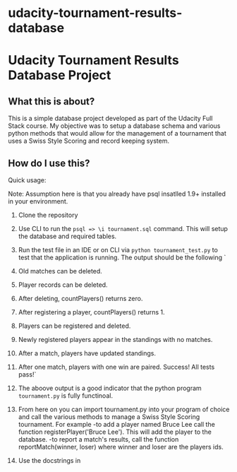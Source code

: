 # udacity-tournament-results-database

# Udacity Tournament Results Database Project

What this is about?
-------------------

This is a simple database project developed as part of the Udacity Full Stack course. My objective was to setup a database schema and various python methods that would allow for the management of a tournament that uses a Swiss Style Scoring and record keeping system.


How do I use this?
------------------

Quick usage:

Note: Assumption here is that you already have psql insatlled 1.9+ installed in your environment.

1. Clone the repository
2. Use CLI to run the `psql => \i tournament.sql` command. This will setup the database and required tables.
3. Run the test file in an IDE or on CLI via `python tournament_test.py` to test that the application is running. The output should be the following
`
1. Old matches can be deleted.
2. Player records can be deleted.
3. After deleting, countPlayers() returns zero.
4. After registering a player, countPlayers() returns 1.
5. Players can be registered and deleted.
6. Newly registered players appear in the standings with no matches.
7. After a match, players have updated standings.
8. After one match, players with one win are paired.
Success!  All tests pass!`

4. The aboove output is a good indicator that the python program `tournament.py` is fully functinoal.
5. From here on you can import tournament.py into your program of choice and call the various methods to manage a Swiss Style Scoring tournament. For example
	-to add a player named Bruce Lee call the function registerPlayer('Bruce Lee'). This will add the player to the database.
	-to report a match's results, call the function reportMatch(winner, loser) where winner and loser are the players ids.
6. Use the docstrings in 
